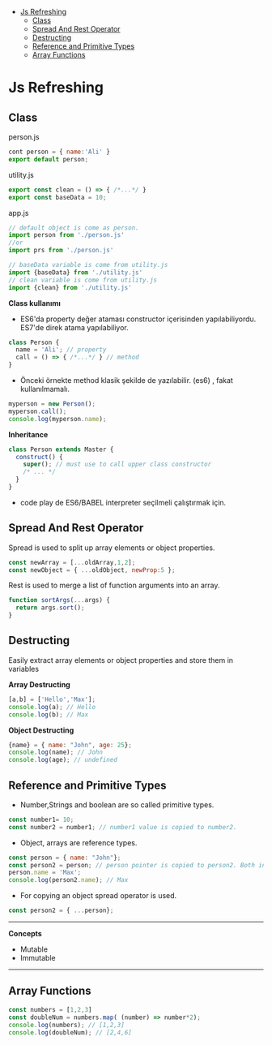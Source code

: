 
- [Js Refreshing](#js-refreshing)
  - [Class](#class)
  - [Spread And Rest Operator](#spread-and-rest-operator)
  - [Destructing](#destructing)
  - [Reference and Primitive Types](#reference-and-primitive-types)
  - [Array Functions](#array-functions)

# Js Refreshing

## Class

person.js
```js
cont person = { name:'Ali' }
export default person;
```

utility.js
```js
export const clean = () => { /*...*/ }
export const baseData = 10;
```

app.js
```js
// default object is come as person.
import person from './person.js'
//or
import prs from './person.js'

// baseData variable is come from utility.js
import {baseData} from './utility.js'
// clean variable is come from utility.js
import {clean} from './utility.js'
```

**Class kullanımı**

- ES6'da property değer ataması constructor içerisinden yapılabiliyordu. ES7'de direk atama yapılabiliyor.

```js
class Person {
  name = 'Ali'; // property
  call = () => { /*...*/ } // method
}
```

- Önceki örnekte method klasik şekilde de yazılabilir. (es6) , fakat kullanılmamalı.

```js
myperson = new Person();
myperson.call();
console.log(myperson.name);
```

**Inheritance**

```js
class Person extends Master {
  construct() {
    super(); // must use to call upper class constructor
    /* ... */
  }
}

```

- code play de ES6/BABEL interpreter seçilmeli çalıştırmak için.

## Spread And Rest Operator

Spread is used to split up array elements or object properties.

```js
const newArray = [...oldArray,1,2];
const newObject = { ...oldObject, newProp:5 };
```

Rest is used to merge a list of function arguments into an array.

```js
function sortArgs(...args) {
  return args.sort();
}
```

## Destructing

Easily extract array elements or object properties and store them in variables

**Array Destructing**

```js
[a,b] = ['Hello','Max'];
console.log(a); // Hello
console.log(b); // Max
```

**Object Destructing**

```js
{name} = { name: "John", age: 25};
console.log(name); // John
console.log(age); // undefined

```

## Reference and Primitive Types

- Number,Strings and boolean are so called primitive types.

```js
const number1= 10;
const number2 = number1; // number1 value is copied to number2.

```

- Object, arrays are reference types.

```js
const person = { name: "John"};
const person2 = person; // person pointer is copied to person2. Both indicate same object.
person.name = 'Max';
console.log(person2.name); // Max

```

- For copying an object spread operator is used.

```js
const person2 = { ...person};

```

---
**Concepts**

- Mutable
- Immutable

---

## Array Functions

```js
const numbers = [1,2,3]
const doubleNum = numbers.map( (number) => number*2);
console.log(numbers); // [1,2,3]
console.log(doubleNum); // [2,4,6]

```




